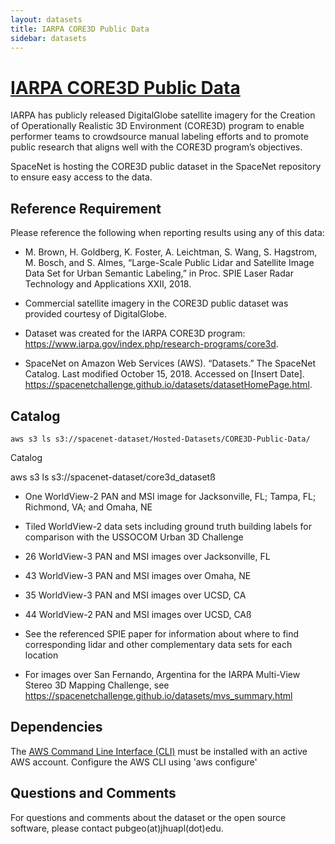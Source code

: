 ```yaml
---
layout: datasets
title: IARPA CORE3D Public Data
sidebar: datasets
---
```


# [IARPA CORE3D Public Data](https://www.iarpa.gov/index.php/research-programs/core3d)

IARPA has publicly released DigitalGlobe satellite imagery for the Creation of Operationally Realistic 3D Environment (CORE3D) program to enable performer teams to crowdsource manual labeling efforts and to promote public research that aligns well with the CORE3D program’s objectives.

SpaceNet is hosting the CORE3D public dataset in the SpaceNet repository to ensure easy access to the data.

## Reference Requirement

Please reference the following when reporting results using any of this data:

* M. Brown, H. Goldberg, K. Foster, A. Leichtman, S. Wang, S. Hagstrom, M. Bosch, and S. Almes, “Large-Scale Public Lidar and Satellite Image Data Set for Urban Semantic Labeling,” in Proc. SPIE Laser Radar Technology and Applications XXII, 2018.

* Commercial satellite imagery in the CORE3D public dataset was provided courtesy of DigitalGlobe.

* Dataset was created for the IARPA CORE3D program: https://www.iarpa.gov/index.php/research-programs/core3d.

* SpaceNet on Amazon Web Services (AWS). “Datasets.” The SpaceNet Catalog. Last modified October 15, 2018. Accessed on [Insert Date]. https://spacenetchallenge.github.io/datasets/datasetHomePage.html.



## Catalog
```commandline
aws s3 ls s3://spacenet-dataset/Hosted-Datasets/CORE3D-Public-Data/

```

Catalog

aws s3 ls s3://spacenet-dataset/core3d_datasetß

* One WorldView-2 PAN and MSI image for Jacksonville, FL; Tampa, FL; Richmond, VA; and Omaha, NE

* Tiled WorldView-2 data sets including ground truth building labels for comparison with the USSOCOM Urban 3D Challenge

* 26 WorldView-3 PAN and MSI images over Jacksonville, FL

* 43 WorldView-3 PAN and MSI images over Omaha, NE

* 35 WorldView-3 PAN and MSI images over UCSD, CA

* 44 WorldView-2 PAN and MSI images over UCSD, CAß

* See the referenced SPIE paper for information about where to find corresponding lidar and other complementary data sets for each location

* For images over San Fernando, Argentina for the IARPA Multi-View Stereo 3D Mapping Challenge, see https://spacenetchallenge.github.io/datasets/mvs_summary.html

## Dependencies
The [AWS Command Line Interface (CLI)](https://aws.amazon.com/cli/) must be installed with an active AWS account. Configure the AWS CLI using 'aws configure'

## Questions and Comments
For questions and comments about the dataset or the open source software, please contact pubgeo(at)jhuapl(dot)edu. 



